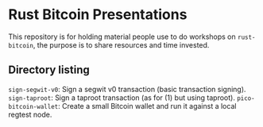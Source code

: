 Rust Bitcoin Presentations
==========================

This repository is for holding material people use to do workshops on `rust-bitcoin`, the purpose is
to share resources and time invested.

## Directory listing

`sign-segwit-v0`: Sign a segwit v0 transaction (basic transaction signing).
`sign-taproot`: Sign a taproot transaction (as for (1) but using taproot).
`pico-bitcoin-wallet`: Create a small Bitcoin wallet and run it against a local regtest node.
